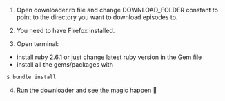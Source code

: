 1. Open downloader.rb file and change DOWNLOAD_FOLDER constant to point to the directory you want to download episodes to.

2. You need to have Firefox installed.

3. Open terminal:
- install ruby 2.6.1 or just change latest ruby version in the Gem file
- install all the gems/packages with
```bash
$ bundle install
```

4. Run the downloader and see the magic happen 🎉
